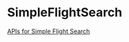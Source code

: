 # SimpleFlightSearch

[APIs for Simple Flight Search](https://github.com/elwyncrestha/flightsearch)
